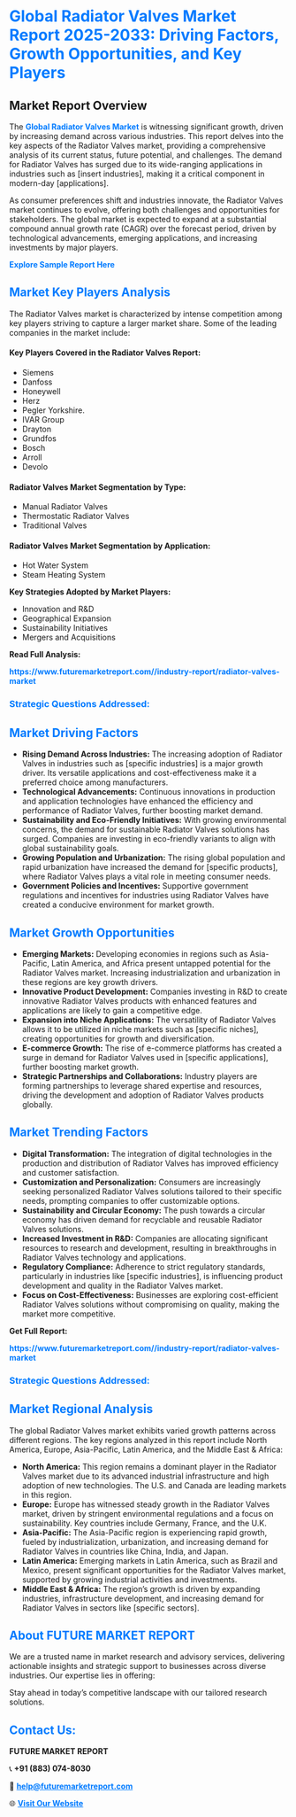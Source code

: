 <h1 style="color: #007BFF;">Global Radiator Valves Market Report 2025-2033: Driving Factors, Growth Opportunities, and Key Players</h1>

<section id="overview">
<h2>Market Report Overview</h2>
<p>The <a href="https://www.futuremarketreport.com//industry-report/radiator-valves-market" style="color: #007BFF; text-decoration: none;"><strong>Global Radiator Valves Market</strong></a> is witnessing significant growth, driven by increasing demand across various industries. This report delves into the key aspects of the Radiator Valves market, providing a comprehensive analysis of its current status, future potential, and challenges. The demand for Radiator Valves has surged due to its wide-ranging applications in industries such as [insert industries], making it a critical component in modern-day [applications].</p>
<p>As consumer preferences shift and industries innovate, the Radiator Valves market continues to evolve, offering both challenges and opportunities for stakeholders. The global market is expected to expand at a substantial compound annual growth rate (CAGR) over the forecast period, driven by technological advancements, emerging applications, and increasing investments by major players.</p>
</section>

<section id="overview">
<p><a href="https://www.futuremarketreport.com//request-sample/reportId=58409" style="color: #007BFF; text-decoration: none;"><strong>Explore Sample Report Here</strong></a></p>
</section>

<section id="key-players">
<h2 style="color: #007BFF;">Market Key Players Analysis</h2>
<p>The Radiator Valves market is characterized by intense competition among key players striving to capture a larger market share. Some of the leading companies in the market include:</p>
<h4>Key Players Covered in the Radiator Valves Report:</h4>
<ul><li>Siemens</li><li>Danfoss</li><li>Honeywell</li><li>Herz</li><li>Pegler Yorkshire.</li><li>IVAR Group</li><li>Drayton</li><li>Grundfos</li><li>Bosch</li><li>Arroll</li><li>Devolo</li></ul>
<h4>Radiator Valves Market Segmentation by Type:</h4>
<ul><li>Manual Radiator Valves</li><li>Thermostatic Radiator Valves</li><li>Traditional Valves</li></ul>

<h4>Radiator Valves Market Segmentation by Application:</h4>
<ul><li>Hot Water System</li><li>Steam Heating System</li></ul>
<p><strong>Key Strategies Adopted by Market Players:</strong></p>
<ul>
<li>Innovation and R&D</li>
<li>Geographical Expansion</li>
<li>Sustainability Initiatives</li>
<li>Mergers and Acquisitions</li>
</ul>
</section>

<section>
<p><strong>Read Full Analysis: </strong></p><a href="https://www.futuremarketreport.com//industry-report/radiator-valves-market" style="color: #007BFF; text-decoration: none;"><strong>https://www.futuremarketreport.com//industry-report/radiator-valves-market</strong></a>
<h3 style="color: #007BFF;">Strategic Questions Addressed:</h3>
</section>

<section id="driving-factors">
<h2 style="color: #007BFF;">Market Driving Factors</h2>
<ul>
<li><strong>Rising Demand Across Industries:</strong> The increasing adoption of Radiator Valves in industries such as [specific industries] is a major growth driver. Its versatile applications and cost-effectiveness make it a preferred choice among manufacturers.</li>
<li><strong>Technological Advancements:</strong> Continuous innovations in production and application technologies have enhanced the efficiency and performance of Radiator Valves, further boosting market demand.</li>
<li><strong>Sustainability and Eco-Friendly Initiatives:</strong> With growing environmental concerns, the demand for sustainable Radiator Valves solutions has surged. Companies are investing in eco-friendly variants to align with global sustainability goals.</li>
<li><strong>Growing Population and Urbanization:</strong> The rising global population and rapid urbanization have increased the demand for [specific products], where Radiator Valves plays a vital role in meeting consumer needs.</li>
<li><strong>Government Policies and Incentives:</strong> Supportive government regulations and incentives for industries using Radiator Valves have created a conducive environment for market growth.</li>
</ul>
</section>

<section id="growth-opportunities">
<h2 style="color: #007BFF;">Market Growth Opportunities</h2>
<ul>
<li><strong>Emerging Markets:</strong> Developing economies in regions such as Asia-Pacific, Latin America, and Africa present untapped potential for the Radiator Valves market. Increasing industrialization and urbanization in these regions are key growth drivers.</li>
<li><strong>Innovative Product Development:</strong> Companies investing in R&D to create innovative Radiator Valves products with enhanced features and applications are likely to gain a competitive edge.</li>
<li><strong>Expansion into Niche Applications:</strong> The versatility of Radiator Valves allows it to be utilized in niche markets such as [specific niches], creating opportunities for growth and diversification.</li>
<li><strong>E-commerce Growth:</strong> The rise of e-commerce platforms has created a surge in demand for Radiator Valves used in [specific applications], further boosting market growth.</li>
<li><strong>Strategic Partnerships and Collaborations:</strong> Industry players are forming partnerships to leverage shared expertise and resources, driving the development and adoption of Radiator Valves products globally.</li>
</ul>
</section>

<section id="trending-factors">
<h2 style="color: #007BFF;">Market Trending Factors</h2>
<ul>
<li><strong>Digital Transformation:</strong> The integration of digital technologies in the production and distribution of Radiator Valves has improved efficiency and customer satisfaction.</li>
<li><strong>Customization and Personalization:</strong> Consumers are increasingly seeking personalized Radiator Valves solutions tailored to their specific needs, prompting companies to offer customizable options.</li>
<li><strong>Sustainability and Circular Economy:</strong> The push towards a circular economy has driven demand for recyclable and reusable Radiator Valves solutions.</li>
<li><strong>Increased Investment in R&D:</strong> Companies are allocating significant resources to research and development, resulting in breakthroughs in Radiator Valves technology and applications.</li>
<li><strong>Regulatory Compliance:</strong> Adherence to strict regulatory standards, particularly in industries like [specific industries], is influencing product development and quality in the Radiator Valves market.</li>
<li><strong>Focus on Cost-Effectiveness:</strong> Businesses are exploring cost-efficient Radiator Valves solutions without compromising on quality, making the market more competitive.</li>
</ul>
</section>

<section>
<p><strong>Get Full Report: </strong></p><a href="https://www.futuremarketreport.com//industry-report/radiator-valves-market" style="color: #007BFF; text-decoration: none;"><strong>https://www.futuremarketreport.com//industry-report/radiator-valves-market</strong></a>
<h3 style="color: #007BFF;">Strategic Questions Addressed:</h3>
</section>


<section id="regional-analysis">
<h2 style="color: #007BFF;">Market Regional Analysis</h2>
<p>The global Radiator Valves market exhibits varied growth patterns across different regions. The key regions analyzed in this report include North America, Europe, Asia-Pacific, Latin America, and the Middle East & Africa:</p>
<ul>
<li><strong>North America:</strong> This region remains a dominant player in the Radiator Valves market due to its advanced industrial infrastructure and high adoption of new technologies. The U.S. and Canada are leading markets in this region.</li>
<li><strong>Europe:</strong> Europe has witnessed steady growth in the Radiator Valves market, driven by stringent environmental regulations and a focus on sustainability. Key countries include Germany, France, and the U.K.</li>
<li><strong>Asia-Pacific:</strong> The Asia-Pacific region is experiencing rapid growth, fueled by industrialization, urbanization, and increasing demand for Radiator Valves in countries like China, India, and Japan.</li>
<li><strong>Latin America:</strong> Emerging markets in Latin America, such as Brazil and Mexico, present significant opportunities for the Radiator Valves market, supported by growing industrial activities and investments.</li>
<li><strong>Middle East & Africa:</strong> The region’s growth is driven by expanding industries, infrastructure development, and increasing demand for Radiator Valves in sectors like [specific sectors].</li>
</ul>
</section>

<footer>
<h2 style="color: #007BFF;">About FUTURE MARKET REPORT</h2>
<p>We are a trusted name in market research and advisory services, delivering actionable insights and strategic support to businesses across diverse industries. Our expertise lies in offering:</p>

<p>Stay ahead in today’s competitive landscape with our tailored research solutions.</p>

<h2 style="color: #007BFF;">Contact Us:</h2>
<p><strong>FUTURE MARKET REPORT</strong></p>
<p>📞 <strong>+91 (883) 074-8030</strong></p>
<p>📧 <strong><a href="mailto:help@futuremarketreport.com" style="color: #007BFF;">help@futuremarketreport.com</a></strong></p>
<p>🌐 <strong><a href="https://www.futuremarketreport.com/" style="color: #007BFF;">Visit Our Website</a></strong></p>
</footer>